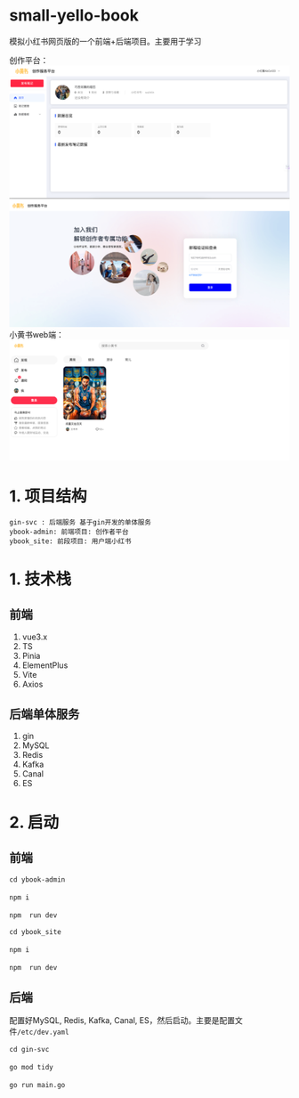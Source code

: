 # small-yello-book

模拟小红书网页版的一个前端+后端项目。主要用于学习

创作平台：
![img.png](imgs/img.png)
![img.png](imgs/img_2.png)
小黄书web端：
![img_1.png](imgs/img_1.png)

# 1. 项目结构

```shell
gin-svc : 后端服务 基于gin开发的单体服务
ybook-admin: 前端项目: 创作者平台
ybook_site: 前段项目: 用户端小红书
```



# 1. 技术栈

## 前端

1. vue3.x
2. TS
3. Pinia
4. ElementPlus
5. Vite
6. Axios



## 后端单体服务

1. gin 
2. MySQL
3. Redis
4. Kafka
5. Canal
6. ES


# 2. 启动

## 前端

```shell
cd ybook-admin

npm i

npm  run dev
```


```shell
cd ybook_site

npm i

npm  run dev
```

## 后端
配置好MySQL, Redis, Kafka, Canal, ES，然后启动。主要是配置文件`/etc/dev.yaml`
```shell
cd gin-svc

go mod tidy

go run main.go
```


